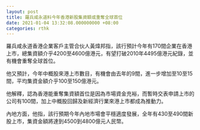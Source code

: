 ```yaml
---
layout: post
title: 羅兵咸永道料今年香港新股集資額或重奪全球首位
date: 2021-01-04 13:32:08.000000000 +08:00
categories: rthk
---
```


羅兵咸永道香港企業客戶主管合伙人黃煒邦指，該行預計今年有170間企業在香港上市，總集資額介乎4200至4600億港元，有望打破2010年4495億港元紀錄，並有機會重奪全球首位。

他又預計，今年中概股來港上市數目，有機會由去年的9間，進一步增加至10至15間，平均集資金額介乎100至150億港元。

他解釋，認為香港能重奪集資額首位是因為市場資金充裕，而暫時交表申請上市的公司有100間，加上中概股回歸及新經濟行業來港上市都成為推動力。

內地方面，他指，該行預期今年內地市場會平穩適度發展，全年有430至490間新股上市，集資金額將達到4500到4800億元人民幣。
